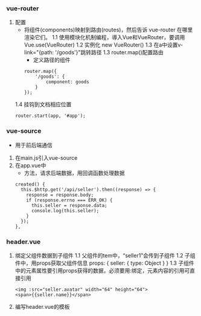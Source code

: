 ### vue-router
1. 配置
	- 将组件(components)映射到路由(routes)，然后告诉 vue-router 在哪里渲染它们。
	1.1 使用模块化机制编程，導入Vue和VueRouter，要调用 Vue.use(VueRouter)
	1.2 实例化 new VueRouter()
	1.3 在a中设置v-link="{path: '/goods'}"跳转路径
	1.3 router.map()配置路由
		- 定义路径的组件
		```
		router.map({
			'/goods': {
				component: goods
			}
		});
		```
	1.4 挂钩到文档相应位置
	```
	router.start(app, '#app');

	```


### vue-source
- 用于前后端通信
1. 在main.js引入vue-source
2. 在app.vue中
	- 方法，请求后端数据，用回调函数处理数据
	```
	created() {
	  this.$http.get('/api/seller').then((response) => {
	    response = response.body;
	    if (response.errno === ERR_OK) {
	      this.seller = response.data;
	      console.log(this.seller);
	    }
	  });
	},
	```


### header.vue
1. 绑定父组件数据到子组件
	1.1 父组件的tem中，“seller1”会传到子组件
	<v-header v-bind:seller="seller1"></v-header>
	1.2 子组件中，用props获取父组件信息
			props: {
				seller: {
					type: Object
				}
			}
	1.3 子组件中的元素属性要引用props获得的数据，必须要用:绑定，元素内容的引用可直接引用
	```
	<img :src="seller.avatar" width="64" height="64">
	<span>{{seller.name}}</span>
	```
2. 编写header.vue的模板